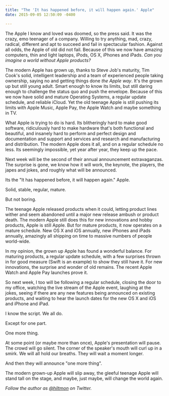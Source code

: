 ```yaml
---
title: "The 'It has happened before, it will happen again.' Apple"
date: 2015-09-05 12:50:09 -0400

---
```


The Apple I know and loved was doomed, so the press said. It was the crazy, emo teenager of a company. Willing to try anything, mad, crazy, radical, different and apt to succeed and fail in spectacular fashion. Against all odds, the Apple of old did not fail. Because of this we now have amazing computers, thin and light laptops, iPods, OS X, iPhones and iPads. *Can you imagine a world without Apple products?*

The modern Apple has grown up, thanks to Steve Job's maturity, Tim Cook's solid, intelligent leadership and a team of experienced people taking ownership, saying no and getting things done *the Apple way*. It's the grown up but still young adult. Smart enough to know its limits, but still daring enough to challenge the status quo and push the envelope. Because of this we now have solid and mature Operating Systems, a regular update schedule, and reliable iCloud. Yet the old teenage Apple is still pushing its limits with Apple Music, Apple Pay, the Apple Watch and maybe something in TV.

What Apple is trying to do is hard. Its blitheringly hard to make good software, ridiculously hard to make hardware that's both functional and beautiful, and insanely hard to perform and perfect design and documentation and support and services and research and manufacturing and distribution. The modern Apple does it all, and on a regular schedule no less. Its seemingly impossible, yet year after year, they keep up the pace.

Next week will be the second of their annual announcement extravaganzas. The surprise is gone, we know how it will work, the keynote, the players, the japes and jokes, and roughly what will be announced. 

Its the "It has happened before, it will happen again." Apple.

Solid, stable, regular, mature.

But not boring.

The teenage Apple released products when it could, letting product lines wither and seem abandoned until a major new release ambush or product death. The modern Apple still does this for new innovations and hobby products, Apple is still Apple. But for mature products, it now operates on a mature schedule. New OS X and iOS annually, new iPhones and iPads annually, amazingly all shipping on time to massive numbers of people world-wide.

In my opinion, the grown up Apple has found a wonderful balance. For maturing products, a regular update schedule, with a few surprises thrown in for good measure (Swift is an example) to show they still have it. For new innovations, the surprise and wonder of old remains. The recent Apple Watch and Apple Pay launches prove it.

So next week, I too will be following a regular schedule, closing the door to my office, watching the live stream of the Apple event, laughing at the jokes, seeing if there are any new features being announced on existing products, and waiting to hear the launch dates for the new OS X and iOS and iPhone and iPad. 

I know the script. We all do.

Except for one part.

One more thing.

At some point (or maybe more than once), Apple's presentation will pause. The crowd will go silent. The corner of the speaker's mouth will curl up in a smirk. We will all hold our breaths. They will wait a moment longer.

And then they will announce "one more thing".

The modern grown-up Apple will slip away, the gleeful teenage Apple will stand tall on the stage, and maybe, just maybe, will change the world again.

*Follow the author as [@hiltmon](https://twitter.com/hiltmon) on Twitter.*

